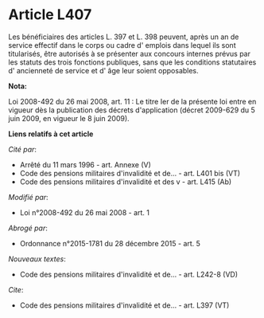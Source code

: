 # Article L407

Les bénéficiaires des articles L. 397 et L. 398 peuvent, après un an de service effectif dans le corps ou cadre d' emplois
dans lequel ils sont titularisés, être autorisés à se présenter aux concours internes prévus par les statuts des trois
fonctions publiques, sans que les conditions statutaires d' ancienneté de service et d' âge leur soient opposables.

**Nota:**

Loi 2008-492 du 26 mai 2008, art. 11 : Le titre Ier de la présente loi entre en vigueur dès la publication des décrets
d'application (décret 2009-629 du 5 juin 2009, en vigueur le 8 juin 2009).

**Liens relatifs à cet article**

_Cité par_:

  - Arrêté du 11 mars 1996 - art. Annexe (V)
  - Code des pensions militaires d'invalidité et de... - art. L401 bis (VT)
  - Code des pensions militaires d'invalidité et des v - art. L415 (Ab)

_Modifié par_:

  - Loi n°2008-492 du 26 mai 2008 - art. 1

_Abrogé par_:

  - Ordonnance n°2015-1781 du 28 décembre 2015 - art. 5

_Nouveaux textes_:

  - Code des pensions militaires d'invalidité et de... - art. L242-8 (VD)

_Cite_:

  - Code des pensions militaires d'invalidité et de... - art. L397 (VT)
